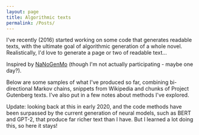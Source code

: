 ```yaml
---
layout: page
title: Algorithmic texts
permalink: /Posts/
---
```


I've recently (2016) started working on some code that generates readable texts, with the ultimate goal of algorithmic generation of a whole novel. Realistically, I'd love to generate a page or two of readable text... 

Inspired by [NaNoGenMo](https://github.com/NaNoGenMo/2016) (though I'm not actually participating - maybe one day?).

Below are some samples of what I've produced so far, combining bi-directional Markov chains, snippets from Wikipedia and chunks of Project Gutenberg texts. I've also put in a few notes about methods I've explored.

Update: looking back at this in early 2020, and the code methods have been surpassed by the current generation of neural models, such as BERT and GPT-2, that produce far richer text than I have. But I learned a lot doing this, so here it stays!
